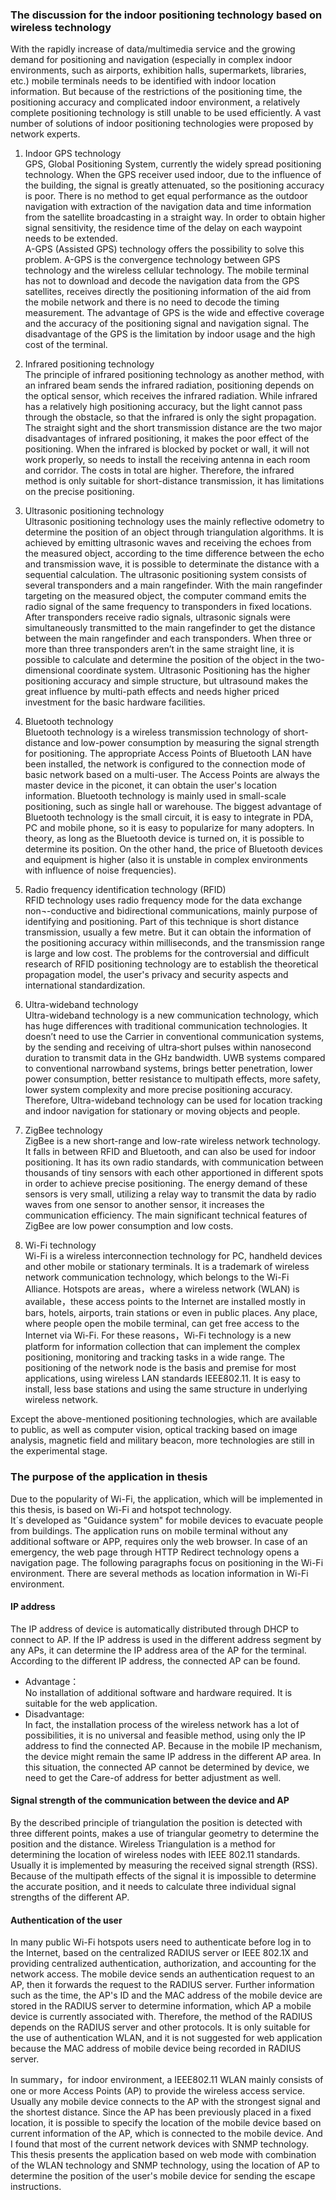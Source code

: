 ### The discussion for the indoor positioning technology based on wireless technology

With the rapidly increase of data/multimedia service and the growing demand for positioning and navigation (especially in complex indoor environments, such as airports, exhibition halls, supermarkets, libraries, etc.) mobile terminals needs to be identified with indoor location information. But because of the restrictions of the positioning time, the positioning accuracy and complicated indoor environment, a relatively complete positioning technology is still unable to be used efficiently. A vast number of solutions of indoor positioning technologies were proposed by network experts.


1. Indoor GPS technology  
GPS, Global Positioning System, currently the widely spread positioning technology. When the GPS receiver used indoor, due to the influence of the building, the signal is greatly attenuated, so the positioning accuracy is poor. There is no method to get equal performance as the outdoor navigation with extraction of the navigation data and time information from the satellite broadcasting in a straight way. In order to obtain higher signal sensitivity, the residence time of the delay on each waypoint needs to be extended.   
A-GPS (Assisted GPS) technology offers the possibility to solve this problem. A-GPS is the convergence technology between GPS technology and the wireless cellular technology. The mobile terminal has not to download and decode the navigation data from the GPS satellites, receives directly the positioning information of the aid from the mobile network and there is no need to decode the timing measurement.
The advantage of GPS is the wide and effective coverage and the accuracy of the positioning signal and navigation signal. The disadvantage of the GPS is the limitation by indoor usage and the high cost of the terminal.  
 

2. Infrared positioning technology  
The principle of infrared positioning technology as another method, with an infrared beam sends the infrared radiation, positioning depends on the optical sensor, which receives the infrared radiation. While infrared has a relatively high positioning accuracy, but the light cannot pass through the obstacle, so that the infrared is only the sight propagation. The straight sight and the short transmission distance are the two major disadvantages of infrared positioning, it makes the poor effect of the positioning. When the infrared is blocked by pocket or wall, it will not work properly, so needs to install the receiving antenna in each room and corridor. The costs in total are higher. Therefore, the infrared method is only suitable for short-distance transmission, it has limitations on the precise positioning.  

3. Ultrasonic positioning technology  
Ultrasonic positioning technology uses the mainly reflective odometry to determine the position of an object through triangulation algorithms. It is achieved by emitting ultrasonic waves and receiving the echoes from the measured object, according to the time difference between the echo and transmission wave, it is possible to determinate the distance with a sequential calculation. The ultrasonic positioning system consists of several transponders and a main rangefinder. With the main rangefinder targeting on the measured object, the computer command emits the radio signal of the same frequency to transponders in fixed locations. After transponders receive radio signals, ultrasonic signals were simultaneously transmitted to the main rangefinder to get the distance between the main rangefinder and each transponders. When three or more than three transponders aren’t in the same straight line, it is possible to calculate and determine the position of the object in the two-dimensional coordinate system. Ultrasonic Positioning has the higher positioning accuracy and simple structure, but ultrasound makes the great influence by multi-path effects and needs higher priced investment for the basic hardware facilities.    

4. Bluetooth technology  
Bluetooth technology is a wireless transmission technology of short-distance and low-power consumption by measuring the signal strength for positioning. The appropriate Access Points of Bluetooth LAN have been installed, the network is configured to the connection mode of basic network based on a multi-user. The Access Points are always the master device in the piconet, it can obtain the user's location information. Bluetooth technology is mainly used in small-scale positioning, such as single hall or warehouse. The biggest advantage of Bluetooth technology is the small circuit, it is easy to integrate in PDA, PC and mobile phone, so it is easy to popularize for many adopters. In theory, as long as the Bluetooth device is turned on, it is possible to determine its position. On the other hand, the price of Bluetooth devices and equipment is higher (also it is unstable in complex environments with influence of noise frequencies).    

5. Radio frequency identification technology (RFID)  
RFID technology uses radio frequency mode for the data exchange non¬-conductive and bidirectional communications, mainly purpose of identifying and positioning. Part of this technique is short distance transmission, usually a few metre. But it can obtain the information of the positioning accuracy within milliseconds, and the transmission range is large and low cost. The problems for the controversial and difficult research of RFID positioning technology are to establish the theoretical propagation model, the user's privacy and security aspects and international standardization.   

6. Ultra-wideband technology  
Ultra-wideband technology is a new communication technology, which has huge differences with traditional communication technologies. It doesn’t need to use the Carrier in conventional communication systems, by the sending and receiving of ultra‐short pulses within nanosecond duration to transmit data in the GHz bandwidth. UWB systems compared to conventional narrowband systems, brings better penetration, lower power consumption, better resistance to multipath effects, more safety, lower system complexity and more precise positioning accuracy. Therefore, Ultra-wideband technology can be used for location tracking and indoor navigation for stationary or moving objects and people.    

7. ZigBee technology  
ZigBee is a new short-range and low-rate wireless network technology. It falls in between RFID and Bluetooth, and can also be used for indoor positioning. It has its own radio standards, with communication between thousands of tiny sensors with each other apportioned in different spots in order to achieve precise positioning. The energy demand of these sensors is very small, utilizing a relay way to transmit the data by radio waves from one sensor to another sensor, it increases the communication efficiency. The main significant technical features of ZigBee are low power consumption and low costs.    

8. Wi-Fi technology  
Wi-Fi is a wireless interconnection technology for PC, handheld devices and other mobile or stationary terminals. It is a trademark of wireless network communication technology, which belongs to the Wi-Fi Alliance. Hotspots are areas，where a wireless network (WLAN) is available，these access points to the Internet are installed mostly in bars, hotels, airports, train stations or even in public places. Any place, where people open the mobile terminal, can get free access to the Internet via Wi-Fi. For these reasons，Wi-Fi technology is a new platform for information collection that can implement the complex positioning, monitoring and tracking tasks in a wide range. The positioning of the network node is the basis and premise for most applications, using wireless LAN standards IEEE802.11. It is easy to install, less base stations and using the same structure in underlying wireless network.    

Except the above-mentioned positioning technologies, which are available to public, as well as computer vision, optical tracking based on image analysis, magnetic field and military beacon, more technologies are still in the experimental stage.    

### The purpose of the application in thesis
Due to the popularity of Wi-Fi, the application, which will be implemented in this thesis, is based on Wi-Fi and hotspot technology.  
It´s developed as "Guidance system" for mobile devices to evacuate people from buildings. The application runs on mobile terminal without any additional software or APP, requires only the web browser. In case of an emergency, the web page through HTTP Redirect technology opens a navigation page. The following paragraphs focus on positioning in the Wi-Fi environment. There are several methods as location information in Wi-Fi environment.


#### IP address  
The IP address of device is automatically distributed through DHCP to connect to AP. If the IP address is used in the different address segment by any APs, it can determine the IP address area of the AP for the terminal. According to the different IP address, the connected AP can be found.   
* Advantage：  
No installation of additional software and hardware required. It is suitable for the web application.    
* Disadvantage:  
In fact, the installation process of the wireless network has a lot of possibilities, it is no universal and feasible method, using only the IP address to find the connected AP. Because in the mobile IP mechanism, the device might remain the same IP address in the different AP area. In this situation, the connected AP cannot be determined by device, we need to get the Care-of address for better adjustment as well.   

#### Signal strength of the communication between the device and AP  
By the described principle of triangulation the position is detected with three different points, makes a use of triangular geometry to determine the position and the distance. Wireless Triangulation is a method for determining the location of wireless nodes with IEEE 802.11 standards. Usually it is implemented by measuring the received signal strength (RSS). Because of the multipath effects of the signal it is impossible to determine the accurate position, and it needs to calculate three individual signal strengths of the different AP.     

#### Authentication of the user
In many public Wi-Fi hotspots users need to authenticate before log in to the Internet, based on the centralized RADIUS server or IEEE 802.1X and providing centralized authentication, authorization, and accounting for the network access. The mobile device sends an authentication request to an AP, then it forwards the request to the RADIUS server. Further information such as the time, the AP's ID and the MAC address of the mobile device are stored in the RADIUS server to determine information, which AP a mobile device is currently associated with. Therefore, the method of the RADIUS depends on the RADIUS server and other protocols. It is only suitable for the use of authentication WLAN, and it is not suggested for web application because the MAC address of mobile device being recorded in RADIUS server.        

In summary，for indoor environment, a IEEE802.11 WLAN mainly consists of one or more Access Points (AP) to provide the wireless access service. Usually any mobile device connects to the AP with the strongest signal and the shortest distance.
Since the AP has been previously placed in a fixed location, it is possible to specify the location of the mobile device based on current information of the AP, which is connected to the mobile device. 
And I found that most of the current network devices with SNMP technology. This thesis presents the application based on web mode with combination of the WLAN technology and SNMP technology, using the location of AP to determine the position of the user's mobile device for sending the escape instructions.
 








